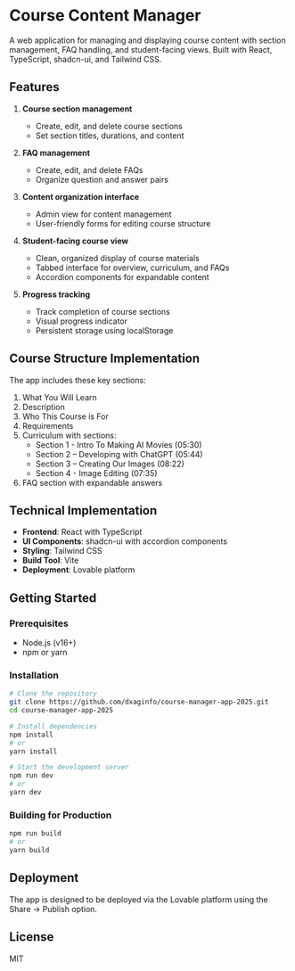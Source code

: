 # Course Content Manager

A web application for managing and displaying course content with section management, FAQ handling, and student-facing views. Built with React, TypeScript, shadcn-ui, and Tailwind CSS.

## Features

1. **Course section management**
   - Create, edit, and delete course sections
   - Set section titles, durations, and content

2. **FAQ management**
   - Create, edit, and delete FAQs
   - Organize question and answer pairs

3. **Content organization interface**
   - Admin view for content management
   - User-friendly forms for editing course structure

4. **Student-facing course view**
   - Clean, organized display of course materials
   - Tabbed interface for overview, curriculum, and FAQs
   - Accordion components for expandable content

5. **Progress tracking**
   - Track completion of course sections
   - Visual progress indicator
   - Persistent storage using localStorage

## Course Structure Implementation

The app includes these key sections:
1. What You Will Learn
2. Description
3. Who This Course is For
4. Requirements
5. Curriculum with sections:
   - Section 1 - Intro To Making AI Movies (05:30)
   - Section 2 – Developing with ChatGPT (05:44)
   - Section 3 – Creating Our Images (08:22)
   - Section 4 - Image Editing (07:35)
6. FAQ section with expandable answers

## Technical Implementation

- **Frontend**: React with TypeScript
- **UI Components**: shadcn-ui with accordion components
- **Styling**: Tailwind CSS
- **Build Tool**: Vite
- **Deployment**: Lovable platform

## Getting Started

### Prerequisites

- Node.js (v16+)
- npm or yarn

### Installation

```bash
# Clone the repository
git clone https://github.com/dxaginfo/course-manager-app-2025.git
cd course-manager-app-2025

# Install dependencies
npm install
# or
yarn install

# Start the development server
npm run dev
# or
yarn dev
```

### Building for Production

```bash
npm run build
# or
yarn build
```

## Deployment

The app is designed to be deployed via the Lovable platform using the Share -> Publish option.

## License

MIT